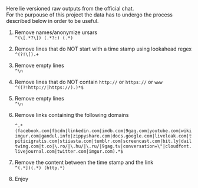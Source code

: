 Here lie versioned raw outputs from the official chat.  
For the purpouse of this project the data has to undergo the process described below in order to be useful. 

1. Remove names/anonymize ursars  
   `^(\[.*?\]) (.*?:) (.*)`

2. Remove lines that do NOT start with a time stamp using lookahead regex  
   `^(?!\[).+`
	
3. Remove empty lines  
   `^\n`
	
4. Remove lines that do NOT contain `http://` or `https://` or `www`  
   `^((?!http://|https://).)*$`

5. Remove empty lines  
   `^\n`
   
6. Remove links containing the following domains  
   ```
   ^.*(facebook.com|fbcdn|linkedin.com|imdb.com|9gag.com|youtube.com|wikipedia.com|efukt.com|
   imgur.com|gandul.info|zippyshare.com|docs.google.com|liveleak.com|twimg.com|
   piticigratis.com|stiiasta.com|tumblr.com|screencast.com|bit.ly|dailymail.co.uk|newegg.com|
   twimg.com|t.co|\.ro/|\.hu/|\.ru/|9gag.tv|conversation=\"|cloudfont.net|instagram.com|dropbox.com|
   livejournal.com|twitter.com|imgur.com).*$
   ```

7. Remove the content between the time stamp and the link  
   `^(.*])(.*) (http.*)`
   
8. Enjoy